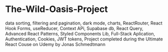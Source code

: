 # The-Wild-Oasis-Project
  data sorting, filtering and pagination, dark mode, charts, ReactRouter, React Hook Forms, useReducer, Context APi, Supabase db, React Query, Advanced React Patterns, Styled Components Lib,  Full-Stack Aplication, Authentication, Cookies, JWT tokens, Project completed during the Ultimate React Couse on Udemy by Jonas Schmedtmann
